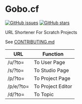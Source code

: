 # Gobo.cf
[![GitHub issues](https://img.shields.io/github/issues/ScratchUtilities/gobo.cf.svg)](https://github.com/ScratchUtilities/gobo.cf/issues)
[![GitHub stars](https://img.shields.io/github/stars/ScratchUtilities/gobo.cf.svg)](https://github.com/ScratchUtilities/gobo.cf/stargazers)

URL Shortener For Scratch Projects

See [CONTRIBUTING.md](https://github.com/ScratchUtilities/gobo.cf/blob/master/docs/CONTRIBUTING.md)

| URL           | Function           |
| ------------- | ------------------ |
| /u/?to=       | To User Page       |
| /s/?to=       | To Studio Page     |
| /p/?to=       | To Project Page    |
| /p/e/?to=     | To Project Editor  |
| /d/?to=       | To Topic           |
